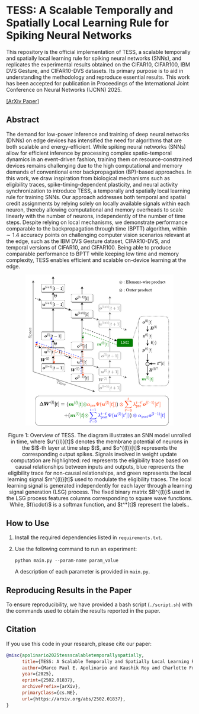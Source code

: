 # TESS: A Scalable Temporally and Spatially Local Learning Rule for Spiking Neural Networks

This repository is the official implementation of TESS, a scalable temporally and spatially local learning rule for spiking neural networks (SNNs), and replicates the experimental results obtained on the CIFAR10, CIFAR100, IBM DVS Gesture, and CIFAR10-DVS datasets. Its primary purpose is to aid in understanding the methodology and reproduce essential results. This work has been accepted for publication in Proceedings of the International Joint Conference on Neural Networks (IJCNN) 2025.

[[ArXiv Paper]](https://arxiv.org/abs/2502.01837)

## Abstract
The demand for low-power inference and training of deep neural networks (DNNs) on edge devices has intensified the need for algorithms that are both scalable and energy-efficient. While spiking neural networks (SNNs) allow for efficient inference by processing complex spatio-temporal dynamics in an event-driven fashion, training them on resource-constrained devices remains challenging due to the high computational and memory demands of conventional error backpropagation (BP)-based approaches. In this work, we draw inspiration from biological mechanisms such as eligibility traces, spike-timing-dependent plasticity, and neural activity synchronization to introduce TESS, a temporally and spatially local learning rule for training SNNs. Our approach addresses both temporal and spatial credit assignments by relying solely on locally available signals within each neuron, thereby allowing computational and memory overheads to scale linearly with the number of neurons, independently of the number of time steps. Despite relying on local mechanisms, we demonstrate performance comparable to the backpropagation through time (BPTT) algorithm, within $\sim1.4$ accuracy points on challenging computer vision scenarios relevant at the edge, such as the IBM DVS Gesture dataset, CIFAR10-DVS, and temporal versions of CIFAR10, and CIFAR100. Being able to produce comparable performance to BPTT while keeping low time and memory complexity, TESS enables efficient and scalable on-device learning at the edge.

<p align = "center">
<img src = "./images/TESS_diagram.png" width="400">
</p>
<p align = "center">
Figure 1: Overview of TESS. The diagram illustrates an SNN model unrolled in time, where $u^{(l)}[t]$ denotes the membrane potential of neurons in the $l$-th layer at time step $t$, and $o^{(l)}[t]$ represents the corresponding output spikes. Signals involved in weight update computation are highlighted: red represents the eligibility trace based on causal relationships between inputs and outputs, blue represents the eligibility trace for non-causal relationships, and green represents the local learning signal $m^{(l)}[t]$ used to modulate the eligibility traces. The local learning signal is generated independently for each layer through a learning signal generation (LSG) process. The fixed binary matrix $B^{(l)}$ used in the LSG process features columns corresponding to square wave functions. While, $f(\cdot)$ is a softmax function, and $t^*[t]$ represent the labels..
</p>

## How to Use

1. Install the required dependencies listed in `requirements.txt`. 
2. Use the following command to run an experiment:

    ```shell
    python main.py --param-name param_value
    ```

    A description of each parameter is provided in `main.py`.

## Reproducing Results in the Paper

To ensure reproducibility, we have provided a bash script (`./script.sh`) with the commands used to obtain the results reported in the paper.

## Citation

If you use this code in your research, please cite our paper:

```bibtex
@misc{apolinario2025tessscalabletemporallyspatially,
      title={TESS: A Scalable Temporally and Spatially Local Learning Rule for Spiking Neural Networks}, 
      author={Marco Paul E. Apolinario and Kaushik Roy and Charlotte Frenkel},
      year={2025},
      eprint={2502.01837},
      archivePrefix={arXiv},
      primaryClass={cs.NE},
      url={https://arxiv.org/abs/2502.01837}, 
}
```

